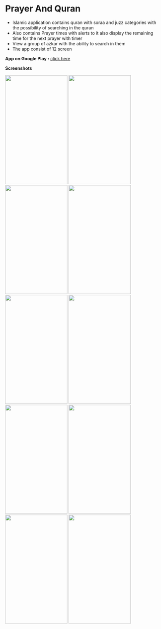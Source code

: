# Prayer And Quran

- Islamic application contains quran with soraa and juzz categories with
the possibility of searching in the quran
- Also contains Prayer times with alerts to it also display the remaining
time for the next prayer with timer
- View a group of azkar with the ability to search in them
- The app consist of 12 screen


**App on Google Play :**
[click here](https://play.google.com/store/apps/details?id=com.abdallah.prayertimequran)

**Screenshots**

<img src="https://user-images.githubusercontent.com/115652759/232264231-66af3a58-250f-4554-98eb-a912cc76fa8a.png" width="200" height="350">
<img src="https://user-images.githubusercontent.com/115652759/232264432-07ed6421-52b3-4d14-af73-ce9c9e68713b.png" width="200" height="350">
<img src="https://user-images.githubusercontent.com/115652759/232264818-4109bf5b-3b39-4b38-9356-4910f14f1de1.png" width="200" height="350">
<img src="https://user-images.githubusercontent.com/115652759/232264510-9bc4dc8b-56db-4de6-8cb9-3365fe97de66.png" width="200" height="350">
<img src="https://user-images.githubusercontent.com/115652759/232264683-ee98e402-486f-4dc3-98e3-c6c5bdbdccaf.png" width="200" height="350">
<img src="https://user-images.githubusercontent.com/115652759/232264532-5efef8ab-1a6a-4ba7-9d4a-7b51b51c1af8.png" width="200" height="350">
<img src="https://user-images.githubusercontent.com/115652759/232264568-6f8f2059-f415-46f7-9cb2-7c83fceb7e53.png" width="200" height="350">
<img src="https://user-images.githubusercontent.com/115652759/232264581-b4ed6b75-02c4-4fc6-879c-042313871ec8.png" width="200" height="350">
<img src="https://user-images.githubusercontent.com/115652759/235348645-20271621-a239-45b4-a2e5-365aadb2f3da.jpg" width="200" height="350">
<img src="https://user-images.githubusercontent.com/115652759/235348275-a69aa6c0-016f-43b2-ac4d-775afe486536.jpg" width="200" height="350">


